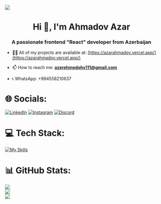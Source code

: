 <img style='object-fit:cover' max-width='100%' src="https://codemyui.com/wp-content/uploads/2017/03/hero-section-animation.gif"/>
<h1 align="center">Hi 👋, I'm Ahmadov Azar</h1>
<h3 align="center">A passionate frontend "React" developer from Azerbaijan</h3>

- 👨‍💻 All of my projects are available at: [https://azarahmadov.vercel.app/](https://azarahmadov.vercel.app/) 

- 📫 How to reach me: **azerehmedohv111@gmail.com**

- 📞 WhatsApp: +994558210637 


# 🌐 Socials:
[![LinkedIn](https://img.shields.io/badge/LinkedIn-%230077B5.svg?logo=linkedin&logoColor=white)](https://linkedin.com/in/azar-ahmadov-87a559210) 
[![Instagram](https://img.shields.io/badge/Instagram-%23E4405F.svg?logo=Instagram&logoColor=white)](https://instagram.com/ahmadovhazar) 
[![Discord](https://img.shields.io/badge/Discord-%237289DA.svg?logo=discord&logoColor=white)](https://discord.gg/#7389) 

# 💻 Tech Stack:
[![My Skills](https://skillicons.dev/icons?i=html,css,sass,bootstrap,tailwind)](https://skillicons.dev)
# 📊 GitHub Stats:
![](https://github-readme-stats.vercel.app/api?username=AzarAhmadov&theme=default&hide_border=false&include_all_commits=false&count_private=false)<br/>
![](https://github-readme-streak-stats.herokuapp.com/?user=AzarAhmadov&theme=default&hide_border=false)<br/>
![](https://github-readme-stats.vercel.app/api/top-langs/?username=AzarAhmadov&theme=default&hide_border=false&include_all_commits=false&count_private=false&layout=compact)
